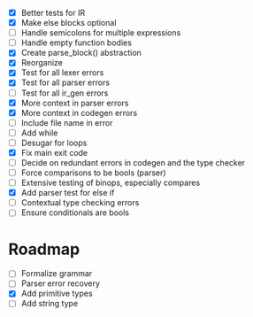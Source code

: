 - [x] Better tests for IR
- [x] Make else blocks optional
- [ ] Handle semicolons for multiple expressions
- [ ] Handle empty function bodies
- [x] Create parse_block() abstraction
- [x] Reorganize
- [x] Test for all lexer errors
- [x] Test for all parser errors
- [ ] Test for all ir_gen errors
- [x] More context in parser errors
- [x] More context in codegen errors
- [ ] Include file name in error
- [ ] Add while
- [ ] Desugar for loops
- [x] Fix main exit code
- [ ] Decide on redundant errors in codegen and the type checker
- [ ] Force comparisons to be bools (parser)
- [ ] Extensive testing of binops, especially compares
- [x] Add parser test for else if
- [ ] Contextual type checking errors
- [ ] Ensure conditionals are bools

# Roadmap
- [ ] Formalize grammar
- [ ] Parser error recovery
- [x] Add primitive types
- [ ] Add string type
